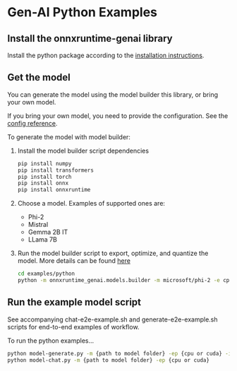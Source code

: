 # Gen-AI Python Examples

## Install the onnxruntime-genai library

Install the python package according to the [installation instructions](https://onnxruntime.ai/docs/genai/install).


## Get the model

You can generate the model using the model builder this library, or bring your own model.

If you bring your own model, you need to provide the configuration. See the [config reference](https://onnxruntime.ai/docs/genai/reference/config).

To generate the model with model builder:

1. Install the model builder script dependencies

   ```bash
   pip install numpy
   pip install transformers
   pip install torch
   pip install onnx
   pip install onnxruntime
   ```

2. Choose a model. Examples of supported ones are:
   - Phi-2
   - Mistral
   - Gemma 2B IT
   - LLama 7B

3. Run the model builder script to export, optimize, and quantize the model. More details can be found [here](../../src/python/py/models/README.md)

   ```bash
   cd examples/python
   python -m onnxruntime_genai.models.builder -m microsoft/phi-2 -e cpu -p int4 -o ./example-models/phi2-int4-cpu
   ```

## Run the example model script

See accompanying chat-e2e-example.sh and generate-e2e-example.sh scripts for end-to-end examples of workflow.

To run the python examples...
```bash
python model-generate.py -m {path to model folder} -ep {cpu or cuda} -i {string prompt}
python model-chat.py -m {path to model folder} -ep {cpu or cuda}
```
